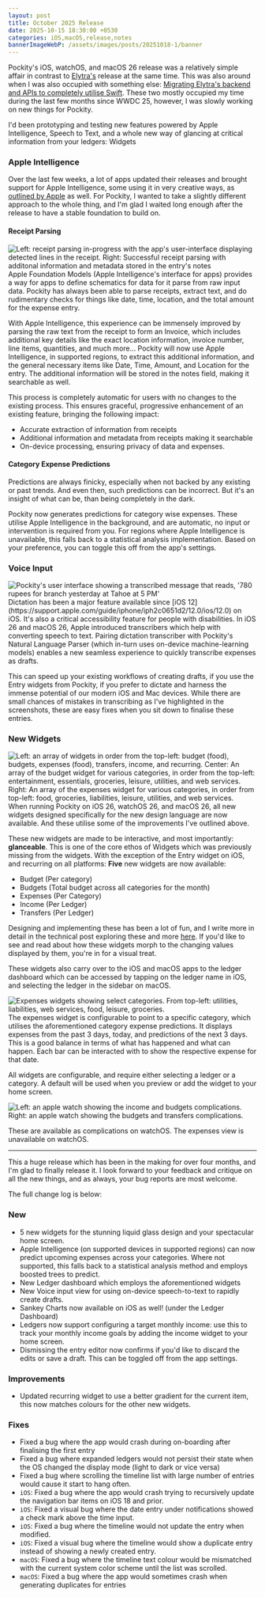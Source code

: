 ```yaml
---
layout: post
title: October 2025 Release
date: 2025-10-15 18:30:00 +0530
categories: iOS,macOS,release,notes
bannerImageWebP: /assets/images/posts/20251018-1/banner
---
```


Pockity's iOS, watchOS, and macOS 26 release was a relatively simple affair in contrast to [Elytra's](https://elytra.app/blog/2025/09/12/v2025-9-0-for-ios-and-macos/) release at the same time. This was also around when I was also occupied with something else: [Migrating Elytra's backend and APIs to completely utilise Swift](https://elytra.app/blog/2025/10/01/swift-new-era-for-elytra/). These two mostly occupied my time during the last few months since WWDC 25, however, I was slowly working on new things for Pockity. 

I'd been prototyping and testing new features powered by Apple Intelligence, Speech to Text, and a whole new way of glancing at critical information from your ledgers: Widgets

### Apple Intelligence 
Over the last few weeks, a lot of apps updated their releases and brought support for Apple Intelligence, some using it in very creative ways, as [outlined by Apple](https://www.apple.com/newsroom/2025/09/apples-foundation-models-framework-unlocks-new-intelligent-app-experiences/) as well. For Pockity, I wanted to take a slightly different approach to the whole thing, and I'm glad I waited long enough after the release to have a stable foundation to build on. 

#### Receipt Parsing 
<picture id="post-scanner">
  <source media="(max-width: 600px)" srcset="/assets/images/posts/20251018-1/scanner-400w.webp 1x, /assets/images/posts/20251018-1/scanner-800w.webp 2x, /assets/images/posts/20251018-1/scanner-1200w.webp 3x"/>
  <source media="(min-width: 601px) and (max-width: 800px)" srcset="/assets/images/posts/20251018-1/scanner-800w.webp 1x, /assets/images/posts/20251018-1/scanner-1600w.webp 2x, /assets/images/posts/20251018-1/scanner@3x.webp 3x"/>
  <img loading="lazy" src="/assets/images/posts/20251018-1/scanner.webp" srcset="/assets/images/posts/20251018-1/scanner@2x.webp 2x, /assets/images/posts/20251018-1/scanner@3x.webp 3x" alt="Left: receipt parsing in-progress with the app's user-interface displaying detected lines in the receipt. Right: Successful receipt parsing with additonal information and metadata stored in the entry's notes"/>
</picture>
<br />
Apple Foundation Models (Apple Intelligence's interface for apps) provides a way for apps to define schematics for data for it parse from raw input data. Pockity has always been able to parse receipts, extract text, and do rudimentary checks for things like date, time, location, and the total amount for the expense entry. 

With Apple Intelligence, this experience can be immensely improved by parsing the raw text from the receipt to form an Invoice, which includes additional key details like the exact location information, invoice number, line items, quantities, and much more… Pockity will now use Apple Intelligence, in supported regions, to extract this additional information, and the general necessary items like Date, Time, Amount, and Location for the entry. The additional information will be stored in the notes field, making it searchable as well. 

This process is completely automatic for users with no changes to the existing process. This ensures graceful, progressive enhancement of an existing feature, bringing the following impact: 
- Accurate extraction of information from receipts 
- Additional information and metadata from receipts making it searchable 
- On-device processing, ensuring privacy of data and expenses. 

#### Category Expense Predictions 
Predictions are always finicky, especially when not backed by any existing or past trends. And even then, such predictions can be incorrect. But it's an insight of what can be, than being completely in the dark. 

Pockity now generates predictions for category wise expenses. These utilise Apple Intelligence in the background, and are automatic, no input or intervention is required from you. For regions where Apple Intelligence is unavailable, this falls back to a statistical analysis implementation. Based on your preference, you can toggle this off from the app's settings. 

### Voice Input 
<picture id="post-voice">
  <source media="(max-width: 600px)" srcset="/assets/images/posts/20251018-1/voice-400w.webp 1x, /assets/images/posts/20251018-1/voice-800w.webp 2x, /assets/images/posts/20251018-1/voice-1200w.webp 3x"/>
  <source media="(min-width: 601px) and (max-width: 800px)" srcset="/assets/images/posts/20251018-1/voice-800w.webp 1x, /assets/images/posts/20251018-1/voice-1600w.webp 2x, /assets/images/posts/20251018-1/voice@3x.webp 3x"/>
  <img loading="lazy" src="/assets/images/posts/20251018-1/voice.webp" srcset="/assets/images/posts/20251018-1/voice@2x.webp 2x, /assets/images/posts/20251018-1/voice@3x.webp 3x" alt="Pockity's user interface showing a transcribed message that reads, '780 rupees for branch yesterday at Tahoe at 5 PM'"/>
</picture>
<br />
Dictation has been a major feature available since [iOS 12](https://support.apple.com/guide/iphone/iph2c0651d2/12.0/ios/12.0) on iOS. It's also a critical accessibility feature for people with disabilities. In iOS 26 and macOS 26, Apple introduced transcribers which help with converting speech to text. Pairing dictation transcriber with Pockity's Natural Language Parser (which in-turn uses on-device machine-learning models) enables a new seamless experience to quickly transcribe expenses as drafts. 

This can speed up your existing workflows of creating drafts, if you use the Entry widgets from Pockity, if you prefer to dictate and harness the immense potential of our modern iOS and Mac devices. While there are small chances of mistakes in transcribing as I've highlighted in the screenshots, these are easy fixes when you sit down to finalise these entries.

### New Widgets 
<picture id="post-widgets">
  <source media="(max-width: 600px)" srcset="/assets/images/posts/20251018-1/widgets-400w.webp 1x, /assets/images/posts/20251018-1/widgets-800w.webp 2x, /assets/images/posts/20251018-1/widgets-1200w.webp 3x"/>
  <source media="(min-width: 601px) and (max-width: 800px)" srcset="/assets/images/posts/20251018-1/widgets-800w.webp 1x, /assets/images/posts/20251018-1/widgets-1600w.webp 2x, /assets/images/posts/20251018-1/widgets@3x.webp 3x"/>
  <img loading="lazy" src="/assets/images/posts/20251018-1/widgets.webp" srcset="/assets/images/posts/20251018-1/widgets@2x.webp 2x, /assets/images/posts/20251018-1/widgets@3x.webp 3x" alt="Left: an array of widgets in order from the top-left: budget (food), budgets, expenses (food), transfers, income, and recurring. Center: An array of the budget widget for various categories, in order from the top-left: entertainment, essentials, groceries, leisure, utilities, and web services. Right: An array of the expenses widget for various categories, in order from top-left: food, groceries, liabilities, leisure, utilities, and web services."/>
</picture>
<br />
When running Pockity on iOS 26, watchOS 26, and macOS 26, all new widgets designed specifically for the new design language are now available. And these utilise some of the improvements I've outlined above.

These new widgets are made to be interactive, and most importantly: **glanceable**. This is one of the core ethos of Widgets which was previously missing from the widgets. With the exception of the Entry widget on iOS, and recurring on all platforms: **Five** new widgets are now available: 
- Budget (Per category)
- Budgets (Total budget across all categories for the month)
- Expenses (Per Category)
- Income (Per Ledger)
- Transfers (Per Ledger)

Designing and implementing these has been a lot of fun, and I write more in detail in the technical post exploring these and more [here](https://pockity.app/blog/2025-10-15/technical/). If you'd like to see and read about how these widgets morph to the changing values displayed by them, you're in for a visual treat. 

These widgets also carry over to the iOS and macOS apps to the ledger dashboard which can be accessed by tapping on the ledger name in iOS, and selecting the ledger in the sidebar on macOS. 

<picture id="post-widgets-expenses">
  <source media="(max-width: 600px)" srcset="/assets/images/posts/20251018-1/expenses-400w.webp 1x, /assets/images/posts/20251018-1/expenses-800w.webp 2x, /assets/images/posts/20251018-1/expenses-1200w.webp 3x"/>
  <source media="(min-width: 601px) and (max-width: 800px)" srcset="/assets/images/posts/20251018-1/expenses-800w.webp 1x, /assets/images/posts/20251018-1/expenses-1600w.webp 2x, /assets/images/posts/20251018-1/expenses@3x.webp 3x"/>
  <img loading="lazy" loading="lazy" src="/assets/images/posts/20251018-1/expenses.webp" srcset="/assets/images/posts/20251018-1/expenses@2x.webp 2x, /assets/images/posts/20251018-1/expenses@3x.webp 3x" alt="Expenses widgets showing select categories. From top-left: utilities, liabilities, web services, food, leisure, groceries."/>
</picture>
<br/>
The expenses widget is configurable to point to a specific category, which utilises the aforementioned category expense predictions. It displays expenses from the past 3 days, today, and predictions of the next 3 days. This is a good balance in terms of what has happened and what can happen. Each bar can be interacted with to show the respective expense for that date. 

All widgets are configurable, and require either selecting a ledger or a category. A default will be used when you preview or add the widget to your home screen. 

<picture id="post-complications">
  <source media="(max-width: 600px)" srcset="/assets/images/posts/20251018-1/complications-400w.webp 1x, /assets/images/posts/20251018-1/complications-800w.webp 2x, /assets/images/posts/20251018-1/complications-1200w.webp 3x"/>
  <source media="(min-width: 601px) and (max-width: 800px)" srcset="/assets/images/posts/20251018-1/complications-800w.webp 1x, /assets/images/posts/20251018-1/complications-1600w.webp 2x, /assets/images/posts/20251018-1/complications@3x.webp 3x"/>
  <img loading="lazy" src="/assets/images/posts/20251018-1/complications.webp" srcset="/assets/images/posts/20251018-1/complications@2x.webp 2x, /assets/images/posts/20251018-1/complications@3x.webp 3x" alt="Left: an apple watch showing the income and budgets complications. Right: an apple watch showing the budgets and transfers complications."/>
</picture>

These are available as complications on watchOS. The expenses view is unavailable on watchOS.

---

This a huge release which has been in the making for over four months, and I'm glad to finally release it. I look forward to your feedback and critique on all the new things, and as always, your bug reports are most welcome.

The full change log is below:

### New

- 5 new widgets for the stunning liquid glass design and your spectacular home screen.
- Apple Intelligence (on supported devices in supported regions) can now predict upcoming expenses across your categories. Where not supported, this falls back to a statistical analysis method and employs boosted trees to predict.
- New Ledger dashboard which employs the aforementioned widgets
- New Voice input view for using on-device speech-to-text to rapidly create drafts.
- Sankey Charts now available on iOS as well! (under the Ledger Dashboard)
- Ledgers now support configuring a target monthly income: use this to track your monthly income goals by adding the income widget to your home screen.
- Dismissing the entry editor now confirms if you'd like to discard the edits or save a draft. This can be toggled off from the app settings.

### Improvements
- Updated recurring widget to use a better gradient for the current item, this now matches colours for the other new widgets. 

### Fixes

- Fixed a bug where the app would crash during on-boarding after finalising the first entry
- Fixed a bug where expanded ledgers would not persist their state when the OS changed the display mode (light to dark or vice versa)
- Fixed a bug where scrolling the timeline list with large number of entries would cause it start to hang often.
- `iOS`: Fixed a bug where the app would crash trying to recursively update the navigation bar items on iOS 18 and prior.  
- `iOS`: Fixed a visual bug where the date entry under notifications showed a check mark above the time input.
- `iOS`: Fixed a bug where the timeline would not update the entry when modified.
- `iOS`: Fixed a visual bug where the timeline would show a duplicate entry instead of showing a newly created entry. 
- `macOS`: Fixed a bug where the timeline text colour would be mismatched with the current system color scheme until the list was scrolled.
- `macOS`: Fixed a bug where the app would sometimes crash when generating duplicates for entries